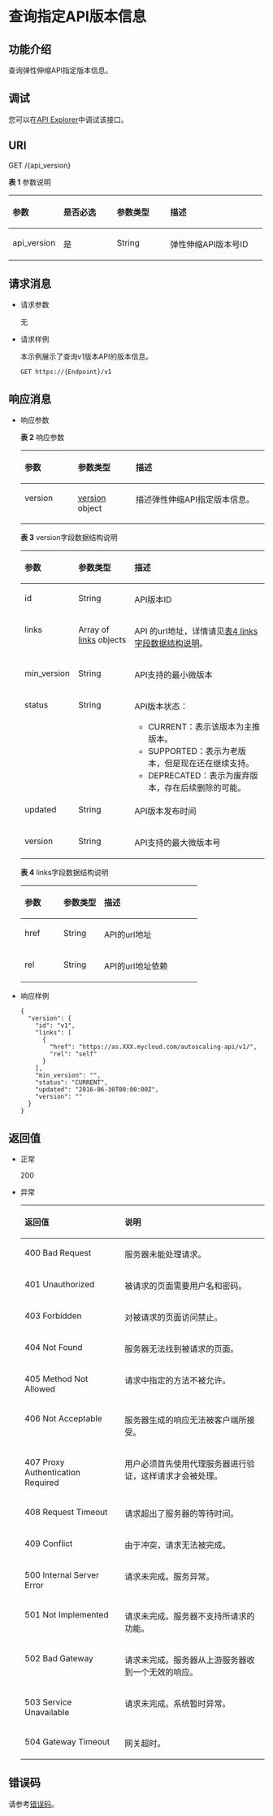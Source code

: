 # 查询指定API版本信息<a name="as_06_1102"></a>

## 功能介绍<a name="section11355891"></a>

查询弹性伸缩API指定版本信息。

## 调试<a name="section948154693415"></a>

您可以在[API Explorer](https://apiexplorer.developer.huaweicloud.com/apiexplorer/doc?product=AS&api=QueryScalingActivityLogV2)中调试该接口。

## URI<a name="section35094160"></a>

GET /\{api\_version\}

**表 1**  参数说明

<a name="table53255854"></a>
<table><thead align="left"><tr id="row14242537"><th class="cellrowborder" valign="top" width="20%" id="mcps1.2.5.1.1"><p id="p12794876"><a name="p12794876"></a><a name="p12794876"></a>参数</p>
</th>
<th class="cellrowborder" valign="top" width="21%" id="mcps1.2.5.1.2"><p id="p29752015"><a name="p29752015"></a><a name="p29752015"></a>是否必选</p>
</th>
<th class="cellrowborder" valign="top" width="21%" id="mcps1.2.5.1.3"><p id="p61102986"><a name="p61102986"></a><a name="p61102986"></a>参数类型</p>
</th>
<th class="cellrowborder" valign="top" width="38%" id="mcps1.2.5.1.4"><p id="p50394838"><a name="p50394838"></a><a name="p50394838"></a>描述</p>
</th>
</tr>
</thead>
<tbody><tr id="row5926171820323"><td class="cellrowborder" valign="top" width="20%" headers="mcps1.2.5.1.1 "><p id="p20926201863219"><a name="p20926201863219"></a><a name="p20926201863219"></a>api_version</p>
</td>
<td class="cellrowborder" valign="top" width="21%" headers="mcps1.2.5.1.2 "><p id="p5926151873215"><a name="p5926151873215"></a><a name="p5926151873215"></a>是</p>
</td>
<td class="cellrowborder" valign="top" width="21%" headers="mcps1.2.5.1.3 "><p id="p992671833216"><a name="p992671833216"></a><a name="p992671833216"></a>String</p>
</td>
<td class="cellrowborder" valign="top" width="38%" headers="mcps1.2.5.1.4 "><p id="p1392631853211"><a name="p1392631853211"></a><a name="p1392631853211"></a>弹性伸缩API版本号ID</p>
</td>
</tr>
</tbody>
</table>

## 请求消息<a name="section47411987"></a>

-   请求参数

    无

-   请求样例

    本示例展示了查询v1版本API的版本信息。

    ```
    GET https://{Endpoint}/v1
    ```


## 响应消息<a name="section24054701"></a>

-   响应参数

    **表 2**  响应参数

    <a name="table59665636"></a>
    <table><thead align="left"><tr id="row28755990"><th class="cellrowborder" valign="top" width="21.782178217821784%" id="mcps1.2.4.1.1"><p id="p47533853"><a name="p47533853"></a><a name="p47533853"></a>参数</p>
    </th>
    <th class="cellrowborder" valign="top" width="23.762376237623762%" id="mcps1.2.4.1.2"><p id="p25036876"><a name="p25036876"></a><a name="p25036876"></a>参数类型</p>
    </th>
    <th class="cellrowborder" valign="top" width="54.45544554455446%" id="mcps1.2.4.1.3"><p id="p14721100"><a name="p14721100"></a><a name="p14721100"></a>描述</p>
    </th>
    </tr>
    </thead>
    <tbody><tr id="row34736162"><td class="cellrowborder" valign="top" width="21.782178217821784%" headers="mcps1.2.4.1.1 "><p id="p1654215818362"><a name="p1654215818362"></a><a name="p1654215818362"></a>version</p>
    </td>
    <td class="cellrowborder" valign="top" width="23.762376237623762%" headers="mcps1.2.4.1.2 "><p id="p77023552159"><a name="p77023552159"></a><a name="p77023552159"></a><a href="#table786171513527">version</a> object</p>
    </td>
    <td class="cellrowborder" valign="top" width="54.45544554455446%" headers="mcps1.2.4.1.3 "><p id="p48612303"><a name="p48612303"></a><a name="p48612303"></a>描述弹性伸缩API指定版本信息。</p>
    </td>
    </tr>
    </tbody>
    </table>

    **表 3**  version字段数据结构说明

    <a name="table786171513527"></a>
    <table><thead align="left"><tr id="row16870715205219"><th class="cellrowborder" valign="top" width="22%" id="mcps1.2.4.1.1"><p id="p787314157521"><a name="p787314157521"></a><a name="p787314157521"></a>参数</p>
    </th>
    <th class="cellrowborder" valign="top" width="23%" id="mcps1.2.4.1.2"><p id="p15875415185216"><a name="p15875415185216"></a><a name="p15875415185216"></a>参数类型</p>
    </th>
    <th class="cellrowborder" valign="top" width="55.00000000000001%" id="mcps1.2.4.1.3"><p id="p1487831516528"><a name="p1487831516528"></a><a name="p1487831516528"></a>描述</p>
    </th>
    </tr>
    </thead>
    <tbody><tr id="row1288051545213"><td class="cellrowborder" valign="top" width="22%" headers="mcps1.2.4.1.1 "><p id="p198824151526"><a name="p198824151526"></a><a name="p198824151526"></a>id</p>
    </td>
    <td class="cellrowborder" valign="top" width="23%" headers="mcps1.2.4.1.2 "><p id="p4884915105217"><a name="p4884915105217"></a><a name="p4884915105217"></a>String</p>
    </td>
    <td class="cellrowborder" valign="top" width="55.00000000000001%" headers="mcps1.2.4.1.3 "><p id="p088519150526"><a name="p088519150526"></a><a name="p088519150526"></a>API版本ID</p>
    </td>
    </tr>
    <tr id="row8887191525212"><td class="cellrowborder" valign="top" width="22%" headers="mcps1.2.4.1.1 "><p id="p9888151505213"><a name="p9888151505213"></a><a name="p9888151505213"></a>links</p>
    </td>
    <td class="cellrowborder" valign="top" width="23%" headers="mcps1.2.4.1.2 "><p id="p1489112150526"><a name="p1489112150526"></a><a name="p1489112150526"></a>Array of <a href="#t759e6d15d244474e8f286185ede143fb">links</a> objects</p>
    </td>
    <td class="cellrowborder" valign="top" width="55.00000000000001%" headers="mcps1.2.4.1.3 "><p id="p1894161514527"><a name="p1894161514527"></a><a name="p1894161514527"></a>API 的url地址，详情请见<a href="#t759e6d15d244474e8f286185ede143fb">表4 links字段数据结构说明</a>。</p>
    </td>
    </tr>
    <tr id="row20895111565214"><td class="cellrowborder" valign="top" width="22%" headers="mcps1.2.4.1.1 "><p id="p9107111411399"><a name="p9107111411399"></a><a name="p9107111411399"></a>min_version</p>
    </td>
    <td class="cellrowborder" valign="top" width="23%" headers="mcps1.2.4.1.2 "><p id="p58981015115218"><a name="p58981015115218"></a><a name="p58981015115218"></a>String</p>
    </td>
    <td class="cellrowborder" valign="top" width="55.00000000000001%" headers="mcps1.2.4.1.3 "><p id="p19907734114018"><a name="p19907734114018"></a><a name="p19907734114018"></a>API支持的最小微版本</p>
    </td>
    </tr>
    <tr id="row9901141525214"><td class="cellrowborder" valign="top" width="22%" headers="mcps1.2.4.1.1 "><p id="p3903415185215"><a name="p3903415185215"></a><a name="p3903415185215"></a>status</p>
    </td>
    <td class="cellrowborder" valign="top" width="23%" headers="mcps1.2.4.1.2 "><p id="p390610159525"><a name="p390610159525"></a><a name="p390610159525"></a>String</p>
    </td>
    <td class="cellrowborder" valign="top" width="55.00000000000001%" headers="mcps1.2.4.1.3 "><p id="p4907191535213"><a name="p4907191535213"></a><a name="p4907191535213"></a>API版本状态：</p>
    <a name="ul19909615185218"></a><a name="ul19909615185218"></a><ul id="ul19909615185218"><li>CURRENT：表示该版本为主推版本。</li><li>SUPPORTED：表示为老版本，但是现在还在继续支持。</li><li>DEPRECATED：表示为废弃版本，存在后续删除的可能。</li></ul>
    </td>
    </tr>
    <tr id="row149151915105212"><td class="cellrowborder" valign="top" width="22%" headers="mcps1.2.4.1.1 "><p id="p4918715155215"><a name="p4918715155215"></a><a name="p4918715155215"></a>updated</p>
    </td>
    <td class="cellrowborder" valign="top" width="23%" headers="mcps1.2.4.1.2 "><p id="p892011518520"><a name="p892011518520"></a><a name="p892011518520"></a>String</p>
    </td>
    <td class="cellrowborder" valign="top" width="55.00000000000001%" headers="mcps1.2.4.1.3 "><p id="p1255911034615"><a name="p1255911034615"></a><a name="p1255911034615"></a>API版本发布时间</p>
    </td>
    </tr>
    <tr id="row17923151519525"><td class="cellrowborder" valign="top" width="22%" headers="mcps1.2.4.1.1 "><p id="p1892416155523"><a name="p1892416155523"></a><a name="p1892416155523"></a>version</p>
    </td>
    <td class="cellrowborder" valign="top" width="23%" headers="mcps1.2.4.1.2 "><p id="p16926191511523"><a name="p16926191511523"></a><a name="p16926191511523"></a>String</p>
    </td>
    <td class="cellrowborder" valign="top" width="55.00000000000001%" headers="mcps1.2.4.1.3 "><p id="p12928215185216"><a name="p12928215185216"></a><a name="p12928215185216"></a>API支持的最大微版本号</p>
    </td>
    </tr>
    </tbody>
    </table>

    **表 4**  links字段数据结构说明

    <a name="t759e6d15d244474e8f286185ede143fb"></a>
    <table><thead align="left"><tr id="rce98b9668cd747c88039421afe5ce935"><th class="cellrowborder" valign="top" width="22%" id="mcps1.2.4.1.1"><p id="ad9ac3007570a4752b2b2dbc0fb04dadc"><a name="ad9ac3007570a4752b2b2dbc0fb04dadc"></a><a name="ad9ac3007570a4752b2b2dbc0fb04dadc"></a>参数</p>
    </th>
    <th class="cellrowborder" valign="top" width="23%" id="mcps1.2.4.1.2"><p id="a602246198adf4a79a13bc4317d4c0d4f"><a name="a602246198adf4a79a13bc4317d4c0d4f"></a><a name="a602246198adf4a79a13bc4317d4c0d4f"></a>参数类型</p>
    </th>
    <th class="cellrowborder" valign="top" width="55.00000000000001%" id="mcps1.2.4.1.3"><p id="a8cbfa8dcb0b943ff8e789755123fec83"><a name="a8cbfa8dcb0b943ff8e789755123fec83"></a><a name="a8cbfa8dcb0b943ff8e789755123fec83"></a>描述</p>
    </th>
    </tr>
    </thead>
    <tbody><tr id="r43de461181294c56b28da56a1f604b09"><td class="cellrowborder" valign="top" width="22%" headers="mcps1.2.4.1.1 "><p id="abc19a41a8f594f1ba6701e10da50a078"><a name="abc19a41a8f594f1ba6701e10da50a078"></a><a name="abc19a41a8f594f1ba6701e10da50a078"></a>href</p>
    </td>
    <td class="cellrowborder" valign="top" width="23%" headers="mcps1.2.4.1.2 "><p id="a15ae7b8585d24e48abc6b9bf45636fda"><a name="a15ae7b8585d24e48abc6b9bf45636fda"></a><a name="a15ae7b8585d24e48abc6b9bf45636fda"></a>String</p>
    </td>
    <td class="cellrowborder" valign="top" width="55.00000000000001%" headers="mcps1.2.4.1.3 "><p id="p139393206480"><a name="p139393206480"></a><a name="p139393206480"></a>API的url地址</p>
    </td>
    </tr>
    <tr id="rbd5ec7242fef4c03b21636ac14160d9e"><td class="cellrowborder" valign="top" width="22%" headers="mcps1.2.4.1.1 "><p id="a18479f6b70b34f29b2b90d754f59282a"><a name="a18479f6b70b34f29b2b90d754f59282a"></a><a name="a18479f6b70b34f29b2b90d754f59282a"></a>rel</p>
    </td>
    <td class="cellrowborder" valign="top" width="23%" headers="mcps1.2.4.1.2 "><p id="ae1f14fa2e6a54531aeffd26874fea267"><a name="ae1f14fa2e6a54531aeffd26874fea267"></a><a name="ae1f14fa2e6a54531aeffd26874fea267"></a>String</p>
    </td>
    <td class="cellrowborder" valign="top" width="55.00000000000001%" headers="mcps1.2.4.1.3 "><p id="p115877381483"><a name="p115877381483"></a><a name="p115877381483"></a>API的url地址依赖</p>
    </td>
    </tr>
    </tbody>
    </table>


-   响应样例

    ```
    {
      "version": {
        "id": "v1",
        "links": [
          {
            "href": "https://as.XXX.mycloud.com/autoscaling-api/v1/",
            "rel": "self"
          }
        ],
        "min_version": "",
        "status": "CURRENT",
        "updated": "2016-06-30T00:00:00Z",
        "version": ""
      }
    }
    ```


## 返回值<a name="section15165719"></a>

-   正常

    200

-   异常

    <a name="table5908907"></a>
    <table><thead align="left"><tr id="row16065622"><th class="cellrowborder" valign="top" width="41%" id="mcps1.1.3.1.1"><p id="p26246992"><a name="p26246992"></a><a name="p26246992"></a>返回值</p>
    </th>
    <th class="cellrowborder" valign="top" width="59%" id="mcps1.1.3.1.2"><p id="p45631627"><a name="p45631627"></a><a name="p45631627"></a>说明</p>
    </th>
    </tr>
    </thead>
    <tbody><tr id="row5174319"><td class="cellrowborder" valign="top" width="41%" headers="mcps1.1.3.1.1 "><p id="p16466658"><a name="p16466658"></a><a name="p16466658"></a>400 Bad Request</p>
    </td>
    <td class="cellrowborder" valign="top" width="59%" headers="mcps1.1.3.1.2 "><p id="p58730959"><a name="p58730959"></a><a name="p58730959"></a>服务器未能处理请求。</p>
    </td>
    </tr>
    <tr id="row58816586"><td class="cellrowborder" valign="top" width="41%" headers="mcps1.1.3.1.1 "><p id="p66523006"><a name="p66523006"></a><a name="p66523006"></a>401 Unauthorized</p>
    </td>
    <td class="cellrowborder" valign="top" width="59%" headers="mcps1.1.3.1.2 "><p id="p19654399"><a name="p19654399"></a><a name="p19654399"></a>被请求的页面需要用户名和密码。</p>
    </td>
    </tr>
    <tr id="row42671863"><td class="cellrowborder" valign="top" width="41%" headers="mcps1.1.3.1.1 "><p id="p33868885"><a name="p33868885"></a><a name="p33868885"></a>403 Forbidden</p>
    </td>
    <td class="cellrowborder" valign="top" width="59%" headers="mcps1.1.3.1.2 "><p id="p59025204"><a name="p59025204"></a><a name="p59025204"></a>对被请求的页面访问禁止。</p>
    </td>
    </tr>
    <tr id="row61464796"><td class="cellrowborder" valign="top" width="41%" headers="mcps1.1.3.1.1 "><p id="p12592542"><a name="p12592542"></a><a name="p12592542"></a>404 Not Found</p>
    </td>
    <td class="cellrowborder" valign="top" width="59%" headers="mcps1.1.3.1.2 "><p id="p13362997"><a name="p13362997"></a><a name="p13362997"></a>服务器无法找到被请求的页面。</p>
    </td>
    </tr>
    <tr id="row53158116"><td class="cellrowborder" valign="top" width="41%" headers="mcps1.1.3.1.1 "><p id="p10840149"><a name="p10840149"></a><a name="p10840149"></a>405 Method Not Allowed</p>
    </td>
    <td class="cellrowborder" valign="top" width="59%" headers="mcps1.1.3.1.2 "><p id="p5636878"><a name="p5636878"></a><a name="p5636878"></a>请求中指定的方法不被允许。</p>
    </td>
    </tr>
    <tr id="row50731910"><td class="cellrowborder" valign="top" width="41%" headers="mcps1.1.3.1.1 "><p id="p15644031"><a name="p15644031"></a><a name="p15644031"></a>406 Not Acceptable</p>
    </td>
    <td class="cellrowborder" valign="top" width="59%" headers="mcps1.1.3.1.2 "><p id="p59206997"><a name="p59206997"></a><a name="p59206997"></a>服务器生成的响应无法被客户端所接受。</p>
    </td>
    </tr>
    <tr id="row63100926"><td class="cellrowborder" valign="top" width="41%" headers="mcps1.1.3.1.1 "><p id="p10901353"><a name="p10901353"></a><a name="p10901353"></a>407 Proxy Authentication Required</p>
    </td>
    <td class="cellrowborder" valign="top" width="59%" headers="mcps1.1.3.1.2 "><p id="p10594405"><a name="p10594405"></a><a name="p10594405"></a>用户必须首先使用代理服务器进行验证，这样请求才会被处理。</p>
    </td>
    </tr>
    <tr id="row28240785"><td class="cellrowborder" valign="top" width="41%" headers="mcps1.1.3.1.1 "><p id="p5802216"><a name="p5802216"></a><a name="p5802216"></a>408 Request Timeout</p>
    </td>
    <td class="cellrowborder" valign="top" width="59%" headers="mcps1.1.3.1.2 "><p id="p217508"><a name="p217508"></a><a name="p217508"></a>请求超出了服务器的等待时间。</p>
    </td>
    </tr>
    <tr id="row1957580"><td class="cellrowborder" valign="top" width="41%" headers="mcps1.1.3.1.1 "><p id="p24346266"><a name="p24346266"></a><a name="p24346266"></a>409 Conflict</p>
    </td>
    <td class="cellrowborder" valign="top" width="59%" headers="mcps1.1.3.1.2 "><p id="p25890496"><a name="p25890496"></a><a name="p25890496"></a>由于冲突，请求无法被完成。</p>
    </td>
    </tr>
    <tr id="row31687876"><td class="cellrowborder" valign="top" width="41%" headers="mcps1.1.3.1.1 "><p id="p16581154"><a name="p16581154"></a><a name="p16581154"></a>500 Internal Server Error</p>
    </td>
    <td class="cellrowborder" valign="top" width="59%" headers="mcps1.1.3.1.2 "><p id="p896237"><a name="p896237"></a><a name="p896237"></a>请求未完成。服务异常。</p>
    </td>
    </tr>
    <tr id="row8066134"><td class="cellrowborder" valign="top" width="41%" headers="mcps1.1.3.1.1 "><p id="p49377135"><a name="p49377135"></a><a name="p49377135"></a>501 Not Implemented</p>
    </td>
    <td class="cellrowborder" valign="top" width="59%" headers="mcps1.1.3.1.2 "><p id="p40124968"><a name="p40124968"></a><a name="p40124968"></a>请求未完成。服务器不支持所请求的功能。</p>
    </td>
    </tr>
    <tr id="row25580392"><td class="cellrowborder" valign="top" width="41%" headers="mcps1.1.3.1.1 "><p id="p58745844"><a name="p58745844"></a><a name="p58745844"></a>502 Bad Gateway</p>
    </td>
    <td class="cellrowborder" valign="top" width="59%" headers="mcps1.1.3.1.2 "><p id="p60792949"><a name="p60792949"></a><a name="p60792949"></a>请求未完成。服务器从上游服务器收到一个无效的响应。</p>
    </td>
    </tr>
    <tr id="row10265637"><td class="cellrowborder" valign="top" width="41%" headers="mcps1.1.3.1.1 "><p id="p26210288"><a name="p26210288"></a><a name="p26210288"></a>503 Service Unavailable</p>
    </td>
    <td class="cellrowborder" valign="top" width="59%" headers="mcps1.1.3.1.2 "><p id="p42658596"><a name="p42658596"></a><a name="p42658596"></a>请求未完成。系统暂时异常。</p>
    </td>
    </tr>
    <tr id="row48383044"><td class="cellrowborder" valign="top" width="41%" headers="mcps1.1.3.1.1 "><p id="p26712487"><a name="p26712487"></a><a name="p26712487"></a>504 Gateway Timeout</p>
    </td>
    <td class="cellrowborder" valign="top" width="59%" headers="mcps1.1.3.1.2 "><p id="p16227847"><a name="p16227847"></a><a name="p16227847"></a>网关超时。</p>
    </td>
    </tr>
    </tbody>
    </table>


## 错误码<a name="section17669131616110"></a>

请参考[错误码](错误码.md)。

